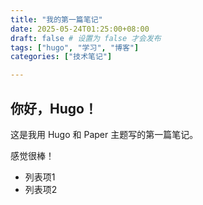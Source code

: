 ```yaml
---
title: "我的第一篇笔记"
date: 2025-05-24T01:25:00+08:00
draft: false # 设置为 false 才会发布
tags: ["hugo", "学习", "博客"]
categories: ["技术笔记"]

---
```


## 你好，Hugo！

这是我用 Hugo 和 Paper 主题写的第一篇笔记。

感觉很棒！

* 列表项1
* 列表项2
